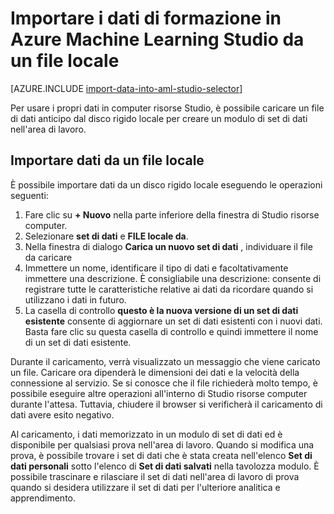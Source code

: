 <properties
    pageTitle="Importare dati in computer risorse Studio da un file locale | Microsoft Azure"
    description="Informazioni su come importare i dati di formazione su Azure Machine Learning Studio da un file locale."
    keywords="importare dati, il formato dati, i tipi di dati, origini dati, dati di formazione"
    services="machine-learning"
    documentationCenter=""
    authors="garyericson"
    manager="jhubbard"
    editor="cgronlun"/>

<tags
    ms.service="machine-learning"
    ms.workload="data-services"
    ms.tgt_pltfrm="na"
    ms.devlang="na"
    ms.topic="article"
    ms.date="09/16/2016"
    ms.author="garye;bradsev" />


# <a name="import-your-training-data-into-azure-machine-learning-studio-from-a-local-file"></a>Importare i dati di formazione in Azure Machine Learning Studio da un file locale

[AZURE.INCLUDE [import-data-into-aml-studio-selector](../../includes/machine-learning-import-data-into-aml-studio.md)]


Per usare i propri dati in computer risorse Studio, è possibile caricare un file di dati anticipo dal disco rigido locale per creare un modulo di set di dati nell'area di lavoro. 


## <a name="import-data-from-a-local-file"></a>Importare dati da un file locale

È possibile importare dati da un disco rigido locale eseguendo le operazioni seguenti:

1. Fare clic su **+ Nuovo** nella parte inferiore della finestra di Studio risorse computer.
2. Selezionare **set di dati** e **FILE locale da**.
3. Nella finestra di dialogo **Carica un nuovo set di dati** , individuare il file da caricare
4. Immettere un nome, identificare il tipo di dati e facoltativamente immettere una descrizione. È consigliabile una descrizione: consente di registrare tutte le caratteristiche relative ai dati da ricordare quando si utilizzano i dati in futuro.
5. La casella di controllo **questo è la nuova versione di un set di dati esistente** consente di aggiornare un set di dati esistenti con i nuovi dati. Basta fare clic su questa casella di controllo e quindi immettere il nome di un set di dati esistente.

Durante il caricamento, verrà visualizzato un messaggio che viene caricato un file. Caricare ora dipenderà le dimensioni dei dati e la velocità della connessione al servizio.
Se si conosce che il file richiederà molto tempo, è possibile eseguire altre operazioni all'interno di Studio risorse computer durante l'attesa. Tuttavia, chiudere il browser si verificherà il caricamento di dati avere esito negativo.

Al caricamento, i dati memorizzato in un modulo di set di dati ed è disponibile per qualsiasi prova nell'area di lavoro.
Quando si modifica una prova, è possibile trovare i set di dati che è stata creata nell'elenco **Set di dati personali** sotto l'elenco di **Set di dati salvati** nella tavolozza modulo. È possibile trascinare e rilasciare il set di dati nell'area di lavoro di prova quando si desidera utilizzare il set di dati per l'ulteriore analitica e apprendimento.



